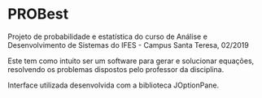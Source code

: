 # PROBest
Projeto de probabilidade e estatística do curso de Análise e Desenvolvimento de Sistemas do IFES - Campus Santa Teresa, 02/2019

Este tem como intuito ser um software para gerar e solucionar equações, resolvendo os problemas dispostos pelo professor da disciplina.

Interface utilizada desenvolvida com a biblioteca JOptionPane.


